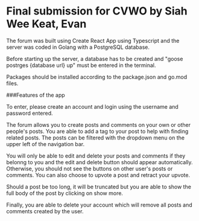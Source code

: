 # Final submission for CVWO by Siah Wee Keat, Evan

The forum was built using Create React App using Typescript and the server was coded in Golang with a PostgreSQL database.

Before starting up the server, a database has to be created and "goose postrges {database url} up" must be entered in the terminal.

Packages should be installed according to the package.json and go.mod files.

###Features of the app

To enter, please create an account and login using the username and password entered. 

The forum allows you to create posts and comments on your own or other people's posts. You are able to add a tag to your post to help with finding related posts. The posts can be filtered with the dropdown menu on the upper left of the navigation bar. 

You will only be able to edit and delete your posts and comments if they belonng to you and the edit and delete button should appear automatically. Otherwise, you should not see the buttons on other user's posts or comments. You can also choose to upvote a post and retract your upvote. 

Should a post be too long, it will be truncated but you are able to show the full body of the post by clicking on show more. 

Finally, you are able to delete your account which will remove all posts and comments created by the user. 




